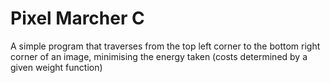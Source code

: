 # Pixel Marcher C
 A simple program that traverses from the top left corner to the bottom right corner of an image, minimising the energy taken (costs determined by a given weight function)
